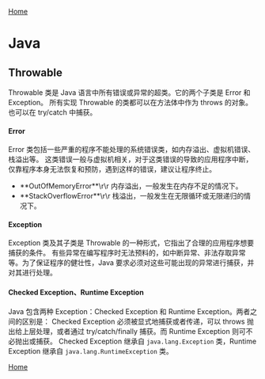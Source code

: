 [Home](../../README.md)

# Java

## Throwable

Throwable 类是 Java 语言中所有错误或异常的超类。它的两个子类是 Error 和 Exception。
所有实现 Throwable 的类都可以在方法体中作为 throws 的对象。也可以在 try/catch 中捕获。

#### Error
Error 类包括一些严重的程序不能处理的系统错误类，如内存溢出、虚拟机错误、栈溢出等。
这类错误一般与虚拟机相关，对于这类错误的导致的应用程序中断，仅靠程序本身无法恢复和预防，遇到这样的错误，建议让程序终止。
- **OutOfMemoryError\*\*\r\r
内存溢出，一般发生在内存不足的情况下。
- **StackOverflowError\*\*\r\r
栈溢出，一般发生在无限循环或无限递归的情况下。

#### Exception
Exception 类及其子类是 Throwable 的一种形式，它指出了合理的应用程序想要捕获的条件。
有些异常在编写程序时无法预料的，如中断异常、非法存取异常等。为了保证程序的健壮性，Java 要求必须对这些可能出现的异常进行捕获，并对其进行处理。

#### Checked Exception、Runtime Exception
Java 包含两种 Exception：Checked Exception 和 Runtime Exception。两者之间的区别是：
Checked Exception 必须被显式地捕获或者传递，可以 throws 抛出给上层处理，或者通过 try/catch/finally 捕获。而 Runtime Exception 则可不必抛出或捕获。
Checked Exception 继承自 `java.lang.Exception` 类，Runtime Exception 继承自 `java.lang.RuntimeException` 类。

[Home](../../README.md)